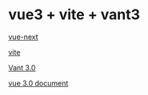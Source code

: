 # vue3 + vite + vant3

[vue-next](https://github.com/vuejs/vue-next)

[vite](https://github.com/vitejs/vite)

[Vant 3.0](https://vant-contrib.gitee.io/vant/next/#/zh-CN/)

[vue 3.0 document](https://v3.cn.vuejs.org/)